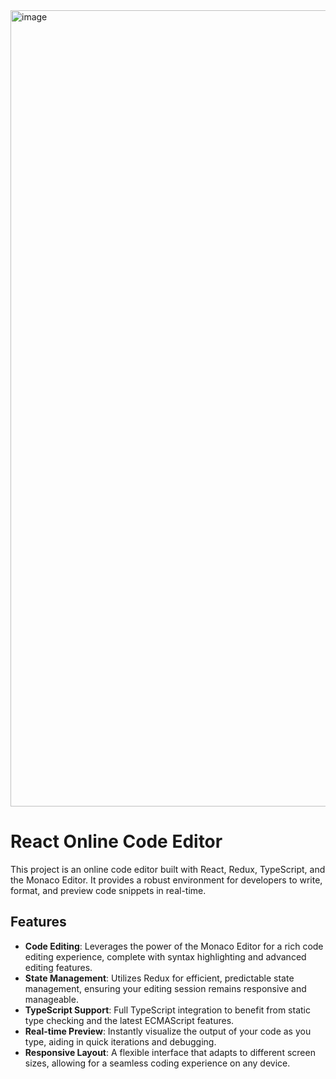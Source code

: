<img width="1274" alt="image" src="https://github.com/YuriySenchkovskiy/TSNotebook/assets/69895797/7e374cf8-9ac0-4f1b-b9cb-00a9d48d9fbc">

# React Online Code Editor

This project is an online code editor built with React, Redux, TypeScript, and the Monaco Editor. It provides a robust environment for developers to write, format, and preview code snippets in real-time.

## Features

- **Code Editing**: Leverages the power of the Monaco Editor for a rich code editing experience, complete with syntax highlighting and advanced editing features.
- **State Management**: Utilizes Redux for efficient, predictable state management, ensuring your editing session remains responsive and manageable.
- **TypeScript Support**: Full TypeScript integration to benefit from static type checking and the latest ECMAScript features.
- **Real-time Preview**: Instantly visualize the output of your code as you type, aiding in quick iterations and debugging.
- **Responsive Layout**: A flexible interface that adapts to different screen sizes, allowing for a seamless coding experience on any device.
